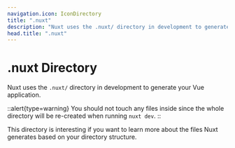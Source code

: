 ```yaml
---
navigation.icon: IconDirectory
title: ".nuxt"
description: "Nuxt uses the .nuxt/ directory in development to generate your Vue application."
head.title: ".nuxt"
---
```


# .nuxt Directory

Nuxt uses the `.nuxt/` directory in development to generate your Vue application.

::alert{type=warning}
You should not touch any files inside since the whole directory will be re-created when running `nuxt dev`.
::

This directory is interesting if you want to learn more about the files Nuxt generates based on your directory structure.
